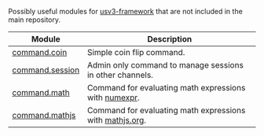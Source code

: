 Possibly useful modules for [usv3-framework](https://github.com/AnnikaV9/usv3-framework) that are not included in the main repository.

|Module|Description|
|--|--|
|[command.coin](./command/coin.py)|Simple coin flip command.|
|[command.session](./command/session.py)|Admin only command to manage sessions in other channels.|
|[command.math](./command/math.py)|Command for evaluating math expressions with [numexpr](https://github.com/pydata/numexpr).|
|[command.mathjs](./command/mathjs.py)|Command for evaluating math expressions with [mathjs.org](https://mathjs.org).|
